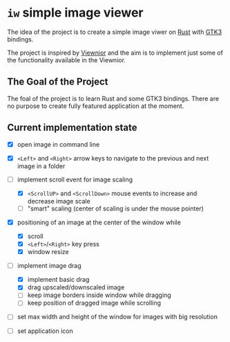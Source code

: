 # `iw` simple image viewer

The idea of the project is to create a simple image viwer on [Rust](https://www.rust-lang.org/) with [GTK3](https://gtk-rs.org/) bindings.

The project is inspired by [Viewnior](https://github.com/hellosiyan/Viewnior) and the aim is to implement just some of the functionality available in the Viewnior.

## The Goal of the Project
The foal of the project is to learn Rust and some GTK3 bindings.
There are no purpose to create fully featured application at the moment.

## Current implementation state

- [x] open image in command line
- [x] `<Left>` and `<Right>` arrow keys to navigate to the previous and next image in a folder
- [ ] implement scroll event for image scaling
	- [x] `<ScrollUP>` and `<ScrollDown>` mouse events to increase and decrease image scale
	- [ ] "smart" scaling (center of scaling is under the mouse pointer)
- [x] positioning of an image at the center of the window while
	- [x] scroll
	- [x] `<Left>`/`<Right>` key press
	- [x] window resize
- [ ] implement image drag
    - [x] implement basic drag
	- [x] drag upscaled/downscaled image
	- [ ] keep image borders inside window while dragging
	- [ ] keep position of dragged image while scrolling
- [ ] set max width and height of the window for images with big resolution
- [ ] set application icon

